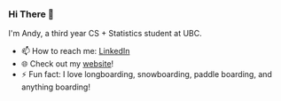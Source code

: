 ### Hi There 👋

I'm Andy, a third year CS + Statistics student at UBC.

- 📫 How to reach me: [LinkedIn](www.linkedin.com/in/andyh031)
- 🌐 Check out my [website](https://andyhu.vercel.app/)!
- ⚡ Fun fact: I love longboarding, snowboarding, paddle boarding, and anything boarding!
